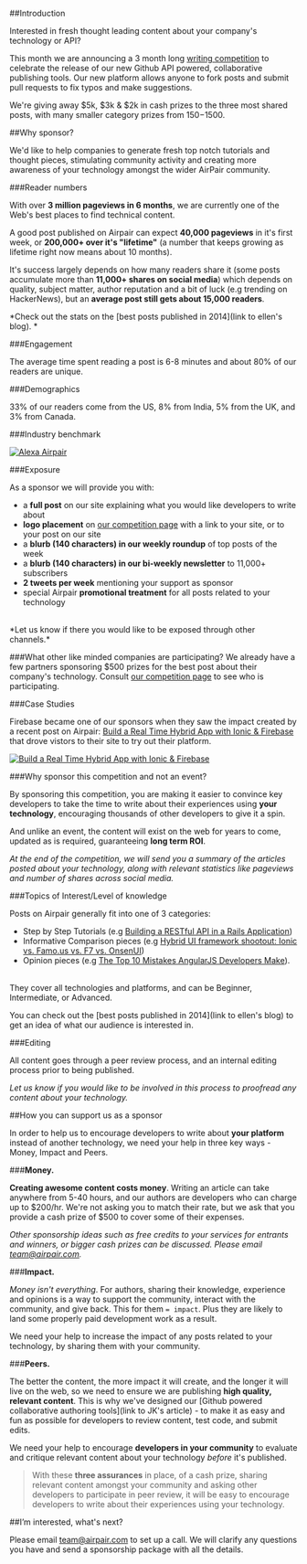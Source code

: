 ##Introduction

Interested in fresh thought leading content about your company's technology or API?

This month we are announcing a 3 month long [writing competition](https://www.airpair.com/100k-writing-competition) to celebrate the release of our new Github API powered, collaborative publishing tools. Our new platform allows anyone to fork posts and submit pull requests to fix typos and make suggestions.

We're giving away $5k, $3k & $2k in cash prizes to the three most shared posts, with many smaller category prizes from $150-$1500.

##Why sponsor? 

We'd like to help companies to generate fresh top notch tutorials and thought pieces, stimulating community activity and creating more awareness of your technology amongst the wider AirPair community. 

###Reader numbers

With over **3 million pageviews in 6 months**, we are currently one of the Web's best places to find technical content.

A good post published on Airpair can expect **40,000 pageviews** in it's first week, or **200,000+ over it's "lifetime"** (a number that keeps growing as lifetime right now means about 10 months). 

It's success largely depends on how many readers share it (some posts accumulate more than **11,000+ shares on social media**) which depends on quality, subject matter, author reputation and a bit of luck (e.g trending on HackerNews), but an **average post still gets about 15,000 readers**.

*Check out the stats on the [best posts published in 2014](link to ellen's blog). *

###Engagement

The average time spent reading a post is 6-8 minutes and about 80% of our readers are unique. 

###Demographics 

33% of our readers come from the US, 8% from India, 5% from the UK, and 3% from Canada. 

###Industry benchmark 

[![Alexa Airpair](//imgur.com/lCnq538.png)](http://www.alexa.com/siteinfo/airpair.com)

###Exposure

As a sponsor we will provide you with: 
- a **full post** on our site explaining what you would like developers to write about
- **logo placement** on [our competition page](https://www.airpair.com/100k-writing-competition) with a link to your site, or to your post on our site
- a **blurb (140 characters) in our weekly roundup** of top posts of the week
- a **blurb (140 characters) in our bi-weekly newsletter** to 11,000+ subscribers
- **2 tweets per week** mentioning your support as sponsor
- special Airpair **promotional treatment** for all posts related to your technology

<br>
*Let us know if there you would like to be exposed through other channels.*

###What other like minded companies are participating?
We already have a few partners sponsoring $500 prizes for the best post about their company's technology. Consult [our competition page](https://www.airpair.com/100k-writing-competition) to see who is participating. 

###Case Studies

Firebase became one of our sponsors when they saw the impact created by a recent post on Airpair: [Build a Real Time Hybrid App with Ionic & Firebase](https://www.airpair.com/angularjs/posts/build-a-real-time-hybrid-app-with-ionic-firebase) that drove vistors to their site to try out their platform. 

[![Build a Real Time Hybrid App with Ionic & Firebase](//imgur.com/aR62OFI.png)](https://www.airpair.com/angularjs/posts/build-a-real-time-hybrid-app-with-ionic-firebase)

###Why sponsor this competition and not an event?  

By sponsoring this competition, you are making it easier to convince key developers to take the time to write about their experiences using **your technology**, encouraging thousands of other developers to give it a spin. 

And unlike an event, the content will exist on the web for years to come, updated as is required, guaranteeing **long term ROI**.

*At the end of the competition, we will send you a summary of the articles posted about your technology, along with relevant statistics like pageviews and number of shares across social media.*

###Topics of Interest/Level of knowledge

Posts on Airpair generally fit into one of 3 categories:
- Step by Step Tutorials (e.g [Building a RESTful API in a Rails Application](http://www.airpair.com/ruby-on-rails/posts/building-a-restful-api-in-a-rails-application))
- Informative Comparison pieces (e.g [Hybrid UI framework shootout: Ionic vs. Famo.us vs. F7 vs. OnsenUI](https://www.airpair.com/ionic-framework/posts/hybrid-apps-ionic-famous-f7-onsen))
- Opinion pieces (e.g [The Top 10 Mistakes AngularJS Developers Make](http://www.airpair.com/angularjs/posts/top-10-mistakes-angularjs-developers-make)). 
<br><br>

They cover all technologies and platforms, and can be Beginner, Intermediate, or Advanced. 

You can check out the [best posts published in 2014](link to ellen's blog) to get an idea of what our audience is interested in.

###Editing

All content goes through a peer review process, and an internal editing process prior to being published. 

*Let us know if you would like to be involved in this process to proofread any content about your technology.*

##How you can support us as a sponsor

In order to help us to encourage developers to write about **your platform** instead of another technology, we need your help in three key ways - Money, Impact and Peers. 

###**Money.**

**Creating awesome content costs money**. Writing an article can take anywhere from 5-40 hours, and our authors are developers who can charge up to $200/hr. We're not asking you to match their rate, but we ask that you provide a cash prize of $500 to cover some of their expenses. 

*Other sponsorship ideas such as free credits to your services for entrants and winners, or bigger cash prizes can be discussed. Please email [team@airpair.com](team@airpair.com).*

###**Impact.**

*Money isn't everything*. For authors, sharing their knowledge, experience and opinions is a way to support the community, interact with the community, and give back. This for them `= impact`. Plus they are likely to land some properly paid development work as a result. 

We need your help to increase the impact of any posts related to your technology, by sharing them with your community.  

###**Peers.**

The better the content, the more impact it will create, and the longer it will live on the web, so we need to ensure we are publishing **high quality, relevant content**. This is why we've designed our [Github powered collaborative authoring tools](link to JK's article) - to make it as easy and fun as possible for developers to review content, test code, and submit edits. 

We need your help to encourage **developers in your community** to evaluate and critique relevant content about your technology *before* it's published. 


>With these **three assurances** in place, of a cash prize, sharing relevant content amongst your community and asking other developers to participate in peer review, it will be easy to encourage developers to write about their experiences using your technology. 

##I’m interested, what's next?

Please email [team@airpair.com](team@airpair.com) to set up a call. We will clarify any questions you have and send a sponsorship package with all the details. 
